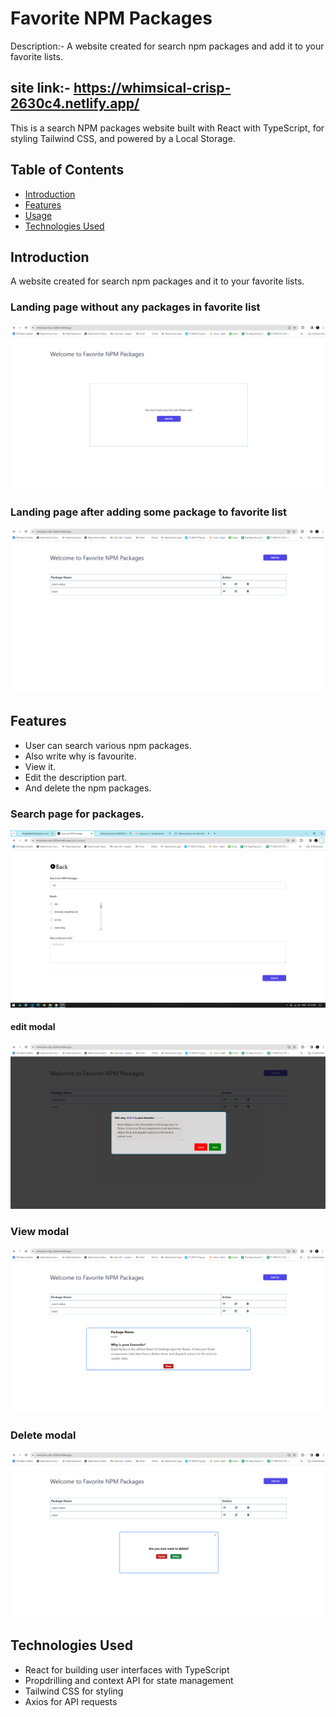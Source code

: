 # Favorite NPM Packages

Description:- A website created for search npm packages and add it to your favorite lists.

## site link:- https://whimsical-crisp-2630c4.netlify.app/

This is a search NPM packages website built with React with TypeScript, for styling Tailwind CSS, and powered by a Local Storage.

## Table of Contents

- [Introduction](#introduction)
- [Features](#features)
- [Usage](#usage)
- [Technologies Used](#technologies-used)

## Introduction

A website created for search npm packages and it to your favorite lists.

### Landing page without any packages in favorite list

![Alt text](src/assets/Landing-without-package.png)

### Landing page after adding some package to favorite list

![Alt text](src/assets/landing-page-package.png)

## Features

- User can search various npm packages.
- Also write why is favourite.
- View it.
- Edit the description part.
- And delete the npm packages.

### Search page for packages.

![Alt text](src/assets/SearchPage.png)

#### edit modal

![Alt text](src/assets/EditPage.png)

### View modal

![Alt text](src/assets/ViewPage.png)

### Delete modal

![Alt text](src/assets/DeletePage.png)

## Technologies Used

- React for building user interfaces with TypeScript
- Propdrilling and context API for state management
- Tailwind CSS for styling
- Axios for API requests

